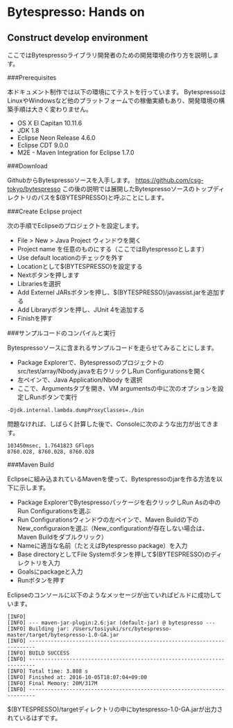 Bytespresso: Hands on
===

Construct develop environment
--

ここではBytespressoライブラリ開発者のための開発環境の作り方を説明します。

###Prerequisites

本ドキュメント制作では以下の環境にてテストを行っています。
BytespressoはLinuxやWindowsなど他のプラットフォームでの稼働実績もあり、開発環境の構築手順は大きく変わりません。

- OS X El Capitan 10.11.6
- JDK 1.8
- Eclipse Neon Release 4.6.0
- Eclipse CDT 9.0.0
- M2E - Maven Integration for Eclipse 1.7.0

###Download

GithubからBytespressoソースを入手します。
https://github.com/csg-tokyo/bytespresso
この後の説明では展開したBytespressoソースのトップディレクトリのパスを$(BYTESPRESSO)と呼ぶことにします。

###Create Eclipse project

次の手順でEclipseのプロジェクトを設定します。

- File > New > Java Project ウィンドウを開く
- Project name を任意のものにする（ここではBytespressoとします）
- Use default locationのチェックを外す
- Locationとして$(BYTESPRESSO)を設定する
- Nextボタンを押します
- Librariesを選択
- Add Externel JARsボタンを押し、$(BYTESPRESSO)/javassist.jarを追加する
- Add Libraryボタンを押し、JUnit 4を追加する
- Finishを押す

###サンプルコードのコンパイルと実行

Bytespressoソースに含まれるサンプルコードを走らせてみることにします。

- Package Explorerで、Bytespressoのプロジェクトのsrc/test/array/Nbody.javaを右クリックしRun Configurationsを開く
- 左ペインで、Java Application/Nbody を選択
- ここで、Argumentsタブを開き、VM argumentsの中に次のオプションを設定しRunボタンで実行

```
-Djdk.internal.lambda.dumpProxyClasses=./bin
```

問題なければ、しばらく計算した後で、Consoleに次のような出力が出てきます。

```
103450msec, 1.7641823 GFlops
8760.028, 8760.028, 8760.028
```

###Maven Build

Eclipseに組み込まれているMavenを使って、Bytespressoのjarを作る方法を以下に示します。

- Package ExplorerでBytespressoパッケージを右クリックしRun Asの中のRun Configurationsを選ぶ
- Run Configurationsウィンドウの左ペインで、Maven Buildの下のNew_configuraionを選ぶ（New_configurationが存在しない場合は、Maven Buildをダブルクリック）
- Nameに適当な名前（たとえばBytespresso package）を入力
- Base directoryとしてFile Systemボタンを押して$(BYTESPRESSO)のディレクトリを入力
- Goalsにpackageと入力
- Runボタンを押す

Eclipseのコンソールに以下のようなメッセージが出ていればビルドに成功しています。

```
[INFO] 
[INFO] --- maven-jar-plugin:2.6:jar (default-jar) @ bytespresso ---
[INFO] Building jar: /Users/tosiyuki/src/bytespresso-master/target/bytespresso-1.0-GA.jar
[INFO] ------------------------------------------------------------------------
[INFO] BUILD SUCCESS
[INFO] ------------------------------------------------------------------------
[INFO] Total time: 3.808 s
[INFO] Finished at: 2016-10-05T18:07:04+09:00
[INFO] Final Memory: 20M/317M
[INFO] ------------------------------------------------------------------------
```

$(BYTESPRESSO)/targetディレクトリの中にbytespresso-1.0-GA.jarが出力されているはずです。


